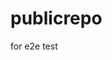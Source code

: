 # publicrepo
for e2e test
















































































































































































































































































































































































































































































































































































































































































































































































































































































































































































































































































































































































































































































































































































































































































































































































































































































































































































































































































